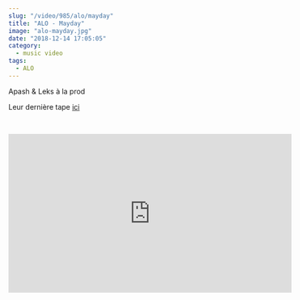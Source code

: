 ```yaml
--- 
slug: "/video/985/alo/mayday"
title: "ALO - Mayday"
image: "alo-mayday.jpg"
date: "2018-12-14 17:05:05"
category:
  - music video
tags:
  - ALO
---
```

<p>Apash & Leks à la prod</p>

<p>Leur dernière tape <a href="https://www.youtube.com/watch?v=NnTzoyY49xU&t=15s">ici</a></p><br/><p><iframe width="560" height="315" src="https://www.youtube.com/embed/XMRPM8eTeGM" frameborder="0" allow="accelerometer; autoplay; encrypted-media; gyroscope; picture-in-picture" allowfullscreen></iframe></p>
